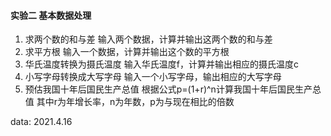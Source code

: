 #### 实验二 基本数据处理

1. 求两个数的和与差
    输入两个数据，计算并输出这两个数的和与差
2. 求平方根
    输入一个数据，计算并输出这个数的平方根
3. 华氏温度转换为摄氏温度
    输入华氏温度f，计算并输出相应的摄氏温度c
4. 小写字母转换成大写字母
    输入一个小写字母，输出相应的大写字母
5. 预估我国十年后国民生产总值
    根据公式p=(1+r)^n计算我国十年后国民生产总值
    其中r为年增长率，n为年数，p为与现在相比的倍数

data: 2021.4.16